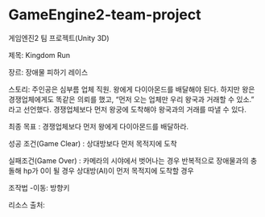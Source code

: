 # GameEngine2-team-project
게임엔진2 팀 프로젝트(Unity 3D)

제목: Kingdom Run

장르: 장애물 피하기 레이스

스토리: 주인공은 심부름 업체 직원. 왕에게 다이아몬드를 배달해야 된다.
        하지만 왕은 경쟁업체에게도 똑같은 의뢰를 했고,
        “먼저 오는 업체만 우리 왕국과 거래할 수 있소.” 라고 선언했다.
        경쟁업체보다 먼저 왕궁에 도착해야 왕국과의 거래를 따낼 수 있다.
               
최종 목표 : 경쟁업체보다 먼저 왕에게 다이아몬드를 배달하라.

성공 조건(Game Clear) : 상대방보다 먼저 목적지에 도착

실패조건(Game Over) : 카메라의 시야에서 벗어나는 경우 
                      반복적으로 장애물과의 충돌해 hp가 0이 될 경우
                      상대방(AI)이 먼저 목적지에 도착할 경우
                   
조작법 
-이동: 방향키



리소스 출처:

